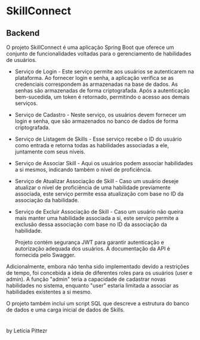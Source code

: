 # SkillConnect
## Backend


O projeto SkillConnect é uma aplicação Spring Boot que oferece um conjunto de funcionalidades voltadas para o gerenciamento de habilidades de usuários.


- Serviço de Login - Este serviço permite aos usuários se autenticarem na plataforma. Ao fornecer login e senha, a aplicação verifica se as credenciais correspondem às armazenadas na base de dados. As senhas são armazenadas de forma criptografada. Após a autenticação bem-sucedida, um token é retornado, permitindo o acesso aos demais serviços.

- Serviço de Cadastro - Neste serviço, os usuários devem fornecer um login e senha, que são armazenados no banco de dados de forma criptografada.

- Serviço de Listagem de Skills - Esse serviço recebe o ID do usuário como entrada e retorna todas as habilidades associadas a ele, juntamente com seus níveis.

- Serviço de Associar Skill - Aqui os usuários podem associar habilidades a si mesmos, indicando também o nível de proficiência.

- Serviço de Atualizar Associação de Skill - Caso um usuário deseje atualizar o nível de proficiência de uma habilidade previamente associada, este serviço permite essa atualização com base no ID da associação da habilidade. 

- Serviço de Excluir Associação de Skill - Caso um usuário não queira mais manter uma habilidade associada a si, este serviço permite a exclusão dessa associação com base no ID da associação da habilidade.


  Projeto contém segurança JWT para garantir autenticação e autorização adequada dos usuários.
  A documentação da API é fornecida pelo Swagger.

Adicionalmente, embora não tenha sido implementado devido a restrições de tempo, foi concebida a ideia de diferentes roles para os usuários (user e admin). A função "admin" teria a capacidade de cadastrar novas habilidades no sistema, enquanto "user" estaria limitada a associar as habilidades existentes a si mesmo.

  O projeto também inclui um script SQL que descreve a estrutura do banco de dados e uma carga inicial de dados de Skills.
  
#
by Letícia Pittezr
